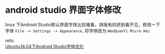 # android studio 界面字体修改

linux 下Android Studio默认界面字体比较难看，排版有的挤到看不见，修改一下字体
`File -> Settings -> Appearance`, 将字体改为 `WenQuanYi Micro Hei`


refs:  
[Ubuntu14.04下Android Studio字体优化](http://www.itnose.net/detail/6211442.html)  